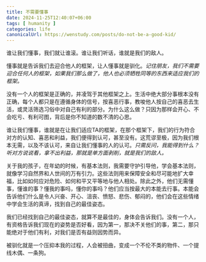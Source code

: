 ```yaml
---
title: 不需要懂事
date: 2024-11-25T12:40:07+06:00
tags: [ humanity ]
categories: life
canonicalUrl: https://wenstudy.com/posts/do-not-be-a-good-kid/
---
```


谁让我们懂事，我们就让谁滚。谁让我们听话，谁就是我们的敌人。

懂事就是告诉我们去迎合他人的框架，让人懂事就是驯化。_记住朋友，我们不需要迎合任何人的框架，如果我们那么做了，他人也必须牺牲同等的东西来适应我们的框架。_

<!-- more -->
没有一个人的框架是正确的，并凌驾于其他框架之上。生活中绝大部分事根本没有正确，每个人都只是在遵循身体的信号，按喜恶行事，教唆他人按自己的喜恶去生活，或灵活筛选习俗中对自己有利的部分。为什么这么做？只因为那样会开心、不会吃亏、有利可图，背后是你不知道的数不清的心思。

谁让我们懂事，谁就是在让我们适应TA的框架，在那个框架下，我们的行为符合对方的认知、喜恶和利益，我们便得到认可，甚至没有。这荒谬至极，因为我们根本无需，以及不该认可，来自让我们懂事的人的认可。_只需反问，我能得到什么？听对方说说看，拿不出利益，那就是单方面剥削，就是我们的敌人。_

关于我的孩子，在年幼的时候，有基本法则，我需要守护引导他，学会基本法则，就像学习自然界和人世间的万有引力。这些法则用来保障安全和尽可能地扩大幸福，比如如何应对危险、如何和平又平等地与他人相处。除此之外，他们无需懂事，懂谁的事？懂我的事吗，懂你的事吗？他们应当按最大的本能去行事。本能会告诉他们什么是令人兴奋、开心、沮丧、愤怒、悲伤、郁闷的，他们会在这些情绪中学会生活的真谛，找到自己的最佳姿态。

我们已经找到自己的最佳姿态，就算不是最佳的，身体会告诉我们。没有一个人，有资格告诉我们现在的姿势是否好看，因为第一，那决不关他们的事，第二，那只能绝对于他们有利，对我们是否有益则因势而异。

被驯化就是一个压抑本我的过程，人会被扭曲，变成一个不伦不类的物件、一个提线木偶、一条狗。
